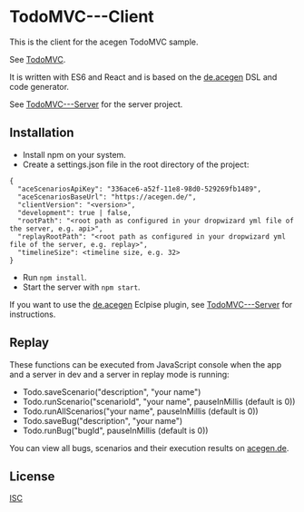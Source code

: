 # TodoMVC---Client

This is the client for the acegen TodoMVC sample.

See [TodoMVC](https://todo.acegen.de/#).

It is written with ES6 and React and 
is based on the [de.acegen](https://github.com/annettedorothea/de.acegen) 
DSL and code generator.

See [TodoMVC---Server](https://github.com/annettedorothea/TodoMVC---Server) for the server project.

## Installation

- Install npm on your system.
- Create a settings.json file in the root directory of the project:
```
{
  "aceScenariosApiKey": "336ace6-a52f-11e8-98d0-529269fb1489",
  "aceScenariosBaseUrl": "https://acegen.de/",
  "clientVersion": "<version>",
  "development": true | false,
  "rootPath": "<root path as configured in your dropwizard yml file of the server, e.g. api>",
  "replayRootPath": "<root path as configured in your dropwizard yml file of the server, e.g. replay>",
  "timelineSize": <timeline size, e.g. 32>
}
```
- Run ```npm install```. 
- Start the server with ```npm start```.

If you want to use the [de.acegen](https://github.com/annettedorothea/de.acegen) 
Eclpise plugin, see [TodoMVC---Server](https://github.com/annettedorothea/TodoMVC---Server)
for instructions.

## Replay

These functions can be executed from JavaScript console when the app and 
a server in dev and a server in replay mode  is running:

- Todo.saveScenario("description", "your name")
- Todo.runScenario("scenarioId", "your name", pauseInMillis (default is 0))
- Todo.runAllScenarios("your name", pauseInMillis (default is 0))
- Todo.saveBug("description", "your name")
- Todo.runBug("bugId", pauseInMillis (default is 0))

You can view all bugs, scenarios and their execution results on 
[acegen.de](https://acegen.de/#/336ace6-a52f-11e8-98d0-529269fb1489/scenarios).

## License
[ISC](License.txt)

